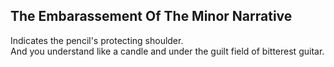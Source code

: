 The Embarassement Of The Minor Narrative
----------------------------------------
Indicates the pencil's protecting shoulder.  
And you understand like a candle and under the guilt field of bitterest guitar.  
